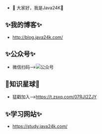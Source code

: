 - 👋 大家好，我是Java24K🌱

## ✨我的博客✨
* http://blog.java24k.com/

## ✨公众号✨
* 微信扫码-->![公众号](http://static.runoob.com/images/runoob-logo.png)

## 💞️知识星球💞️
* 猛戳加入-->https://t.zsxq.com/07RJI2ZJY

## ✨学习网站✨
* https://study.java24k.com/
